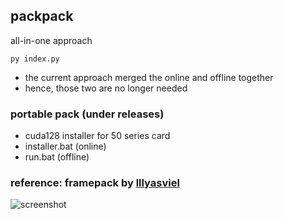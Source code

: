 ## packpack

all-in-one approach
```
py index.py
```
- the current approach merged the online and offline together
- hence, those two are no longer needed

### portable pack (under releases)
- cuda128 installer for 50 series card
- installer.bat (online)
- run.bat (offline)

### reference: framepack by [lllyasviel](https://github.com/lllyasviel/FramePack)
![screenshot](https://raw.githubusercontent.com/calcuis/gguf-pack/master/framepack.png)
